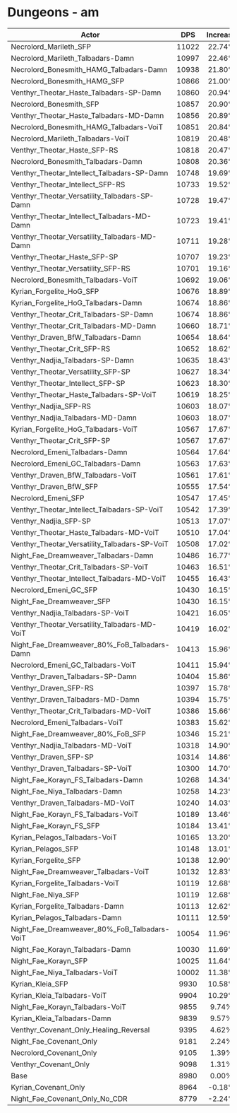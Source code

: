 # Dungeons - am
| Actor | DPS | Increase |
|---|:---:|:---:|
|Necrolord_Marileth_SFP|11022|22.74%|
|Necrolord_Marileth_Talbadars-Damn|10997|22.46%|
|Necrolord_Bonesmith_HAMG_Talbadars-Damn|10938|21.80%|
|Necrolord_Bonesmith_HAMG_SFP|10866|21.00%|
|Venthyr_Theotar_Haste_Talbadars-SP-Damn|10860|20.94%|
|Necrolord_Bonesmith_SFP|10857|20.90%|
|Venthyr_Theotar_Haste_Talbadars-MD-Damn|10856|20.89%|
|Necrolord_Bonesmith_HAMG_Talbadars-VoiT|10851|20.84%|
|Necrolord_Marileth_Talbadars-VoiT|10819|20.48%|
|Venthyr_Theotar_Haste_SFP-RS|10818|20.47%|
|Necrolord_Bonesmith_Talbadars-Damn|10808|20.36%|
|Venthyr_Theotar_Intellect_Talbadars-SP-Damn|10748|19.69%|
|Venthyr_Theotar_Intellect_SFP-RS|10733|19.52%|
|Venthyr_Theotar_Versatility_Talbadars-SP-Damn|10728|19.47%|
|Venthyr_Theotar_Intellect_Talbadars-MD-Damn|10723|19.41%|
|Venthyr_Theotar_Versatility_Talbadars-MD-Damn|10711|19.28%|
|Venthyr_Theotar_Haste_SFP-SP|10707|19.23%|
|Venthyr_Theotar_Versatility_SFP-RS|10701|19.16%|
|Necrolord_Bonesmith_Talbadars-VoiT|10692|19.06%|
|Kyrian_Forgelite_HoG_SFP|10676|18.89%|
|Kyrian_Forgelite_HoG_Talbadars-Damn|10674|18.86%|
|Venthyr_Theotar_Crit_Talbadars-SP-Damn|10674|18.86%|
|Venthyr_Theotar_Crit_Talbadars-MD-Damn|10660|18.71%|
|Venthyr_Draven_BfW_Talbadars-Damn|10654|18.64%|
|Venthyr_Theotar_Crit_SFP-RS|10652|18.62%|
|Venthyr_Nadjia_Talbadars-SP-Damn|10635|18.43%|
|Venthyr_Theotar_Versatility_SFP-SP|10627|18.34%|
|Venthyr_Theotar_Intellect_SFP-SP|10623|18.30%|
|Venthyr_Theotar_Haste_Talbadars-SP-VoiT|10619|18.25%|
|Venthyr_Nadjia_SFP-RS|10603|18.07%|
|Venthyr_Nadjia_Talbadars-MD-Damn|10603|18.07%|
|Kyrian_Forgelite_HoG_Talbadars-VoiT|10567|17.67%|
|Venthyr_Theotar_Crit_SFP-SP|10567|17.67%|
|Necrolord_Emeni_Talbadars-Damn|10564|17.64%|
|Necrolord_Emeni_GC_Talbadars-Damn|10563|17.63%|
|Venthyr_Draven_BfW_Talbadars-VoiT|10561|17.61%|
|Venthyr_Draven_BfW_SFP|10555|17.54%|
|Necrolord_Emeni_SFP|10547|17.45%|
|Venthyr_Theotar_Intellect_Talbadars-SP-VoiT|10542|17.39%|
|Venthyr_Nadjia_SFP-SP|10513|17.07%|
|Venthyr_Theotar_Haste_Talbadars-MD-VoiT|10510|17.04%|
|Venthyr_Theotar_Versatility_Talbadars-SP-VoiT|10508|17.02%|
|Night_Fae_Dreamweaver_Talbadars-Damn|10486|16.77%|
|Venthyr_Theotar_Crit_Talbadars-SP-VoiT|10463|16.51%|
|Venthyr_Theotar_Intellect_Talbadars-MD-VoiT|10455|16.43%|
|Necrolord_Emeni_GC_SFP|10430|16.15%|
|Night_Fae_Dreamweaver_SFP|10430|16.15%|
|Venthyr_Nadjia_Talbadars-SP-VoiT|10421|16.05%|
|Venthyr_Theotar_Versatility_Talbadars-MD-VoiT|10419|16.02%|
|Night_Fae_Dreamweaver_80%_FoB_Talbadars-Damn|10413|15.96%|
|Necrolord_Emeni_GC_Talbadars-VoiT|10411|15.94%|
|Venthyr_Draven_Talbadars-SP-Damn|10404|15.86%|
|Venthyr_Draven_SFP-RS|10397|15.78%|
|Venthyr_Draven_Talbadars-MD-Damn|10394|15.75%|
|Venthyr_Theotar_Crit_Talbadars-MD-VoiT|10386|15.66%|
|Necrolord_Emeni_Talbadars-VoiT|10383|15.62%|
|Night_Fae_Dreamweaver_80%_FoB_SFP|10346|15.21%|
|Venthyr_Nadjia_Talbadars-MD-VoiT|10318|14.90%|
|Venthyr_Draven_SFP-SP|10314|14.86%|
|Venthyr_Draven_Talbadars-SP-VoiT|10300|14.70%|
|Night_Fae_Korayn_FS_Talbadars-Damn|10268|14.34%|
|Night_Fae_Niya_Talbadars-Damn|10258|14.23%|
|Venthyr_Draven_Talbadars-MD-VoiT|10240|14.03%|
|Night_Fae_Korayn_FS_Talbadars-VoiT|10189|13.46%|
|Night_Fae_Korayn_FS_SFP|10184|13.41%|
|Kyrian_Pelagos_Talbadars-VoiT|10165|13.20%|
|Kyrian_Pelagos_SFP|10148|13.01%|
|Kyrian_Forgelite_SFP|10138|12.90%|
|Night_Fae_Dreamweaver_Talbadars-VoiT|10132|12.83%|
|Kyrian_Forgelite_Talbadars-VoiT|10119|12.68%|
|Night_Fae_Niya_SFP|10119|12.68%|
|Kyrian_Forgelite_Talbadars-Damn|10113|12.62%|
|Kyrian_Pelagos_Talbadars-Damn|10111|12.59%|
|Night_Fae_Dreamweaver_80%_FoB_Talbadars-VoiT|10054|11.96%|
|Night_Fae_Korayn_Talbadars-Damn|10030|11.69%|
|Night_Fae_Korayn_SFP|10025|11.64%|
|Night_Fae_Niya_Talbadars-VoiT|10002|11.38%|
|Kyrian_Kleia_SFP|9930|10.58%|
|Kyrian_Kleia_Talbadars-VoiT|9904|10.29%|
|Night_Fae_Korayn_Talbadars-VoiT|9855|9.74%|
|Kyrian_Kleia_Talbadars-Damn|9839|9.57%|
|Venthyr_Covenant_Only_Healing_Reversal|9395|4.62%|
|Night_Fae_Covenant_Only|9181|2.24%|
|Necrolord_Covenant_Only|9105|1.39%|
|Venthyr_Covenant_Only|9098|1.31%|
|Base|8980|0.00%|
|Kyrian_Covenant_Only|8964|-0.18%|
|Night_Fae_Covenant_Only_No_CDR|8779|-2.24%|
